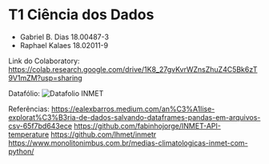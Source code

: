 # T1 Ciência dos Dados
*   Gabriel B. Dias		18.00487-3
*   Raphael Kalaes		18.02011-9


Link do Colaboratory: https://colab.research.google.com/drive/1K8_27gvKvrWZnsZhuZ4C5Bk6zT9V1mZM?usp=sharing

Datafólio:
![Datafolio INMET](https://github.com/GabrielBDias77/cienciadosdados/assets/79618686/5d8e314f-448d-4bd0-bc2a-043a2ae01322)

Referências:
https://ealexbarros.medium.com/an%C3%A1lise-explorat%C3%B3ria-de-dados-salvando-dataframes-pandas-em-arquivos-csv-65f7bd643ece
https://github.com/fabinhojorge/INMET-API-temperature
https://github.com/lhmet/inmetr
https://www.monolitonimbus.com.br/medias-climatologicas-inmet-com-python/
